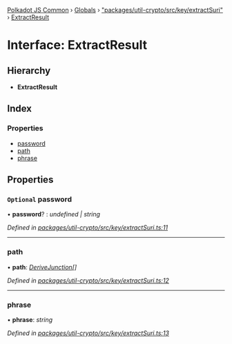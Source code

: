 [Polkadot JS Common](../README.md) › [Globals](../globals.md) › ["packages/util-crypto/src/key/extractSuri"](../modules/_packages_util_crypto_src_key_extractsuri_.md) › [ExtractResult](_packages_util_crypto_src_key_extractsuri_.extractresult.md)

# Interface: ExtractResult

## Hierarchy

* **ExtractResult**

## Index

### Properties

* [password](_packages_util_crypto_src_key_extractsuri_.extractresult.md#optional-password)
* [path](_packages_util_crypto_src_key_extractsuri_.extractresult.md#path)
* [phrase](_packages_util_crypto_src_key_extractsuri_.extractresult.md#phrase)

## Properties

### `Optional` password

• **password**? : *undefined | string*

*Defined in [packages/util-crypto/src/key/extractSuri.ts:11](https://github.com/polkadot-js/common/blob/9d145e72/packages/util-crypto/src/key/extractSuri.ts#L11)*

___

###  path

• **path**: *[DeriveJunction](../classes/_packages_util_crypto_src_key_derivejunction_.derivejunction.md)[]*

*Defined in [packages/util-crypto/src/key/extractSuri.ts:12](https://github.com/polkadot-js/common/blob/9d145e72/packages/util-crypto/src/key/extractSuri.ts#L12)*

___

###  phrase

• **phrase**: *string*

*Defined in [packages/util-crypto/src/key/extractSuri.ts:13](https://github.com/polkadot-js/common/blob/9d145e72/packages/util-crypto/src/key/extractSuri.ts#L13)*
